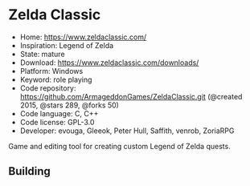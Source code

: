# Zelda Classic

- Home: https://www.zeldaclassic.com/
- Inspiration: Legend of Zelda
- State: mature
- Download: https://www.zeldaclassic.com/downloads/
- Platform: Windows
- Keyword: role playing
- Code repository: https://github.com/ArmageddonGames/ZeldaClassic.git (@created 2015, @stars 289, @forks 50)
- Code language: C, C++
- Code license: GPL-3.0
- Developer: evouga, Gleeok, Peter Hull, Saffith, venrob, ZoriaRPG

Game and editing tool for creating custom Legend of Zelda quests.

## Building
